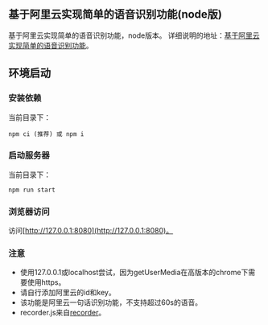 ## 基于阿里云实现简单的语音识别功能(node版)

基于阿里云实现简单的语音识别功能，node版本。
详细说明的地址：[基于阿里云实现简单的语音识别功能](http://www.zhuyuntao.cn/2019/01/18/基于阿里云实现简单的语音识别功能/)。

## 环境启动

### 安装依赖
当前目录下：
```
npm ci (推荐) 或 npm i
```

### 启动服务器
当前目录下：
```
npm run start
```

### 浏览器访问
访问[http://127.0.0.1:8080](http://127.0.0.1:8080)。

### 注意
- 使用127.0.0.1或localhost尝试，因为getUserMedia在高版本的chrome下需要使用https。 
- 请自行添加阿里云的id和key。
- 该功能是阿里云一句话识别功能，不支持超过60s的语音。
- recorder.js来自[recorder](https://github.com/2fps/recorder)。